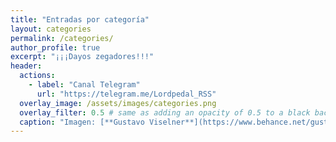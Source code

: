 ```yaml
---
title: "Entradas por categoría"
layout: categories
permalink: /categories/
author_profile: true
excerpt: "¡¡¡Dayos zegadores!!!"
header:
  actions:
    - label: "Canal Telegram"
      url: "https://telegram.me/Lordpedal_RSS"
  overlay_image: /assets/images/categories.png
  overlay_filter: 0.5 # same as adding an opacity of 0.5 to a black background
  caption: "Imagen: [**Gustavo Viselner**](https://www.behance.net/gustavo_v)"
---
```

